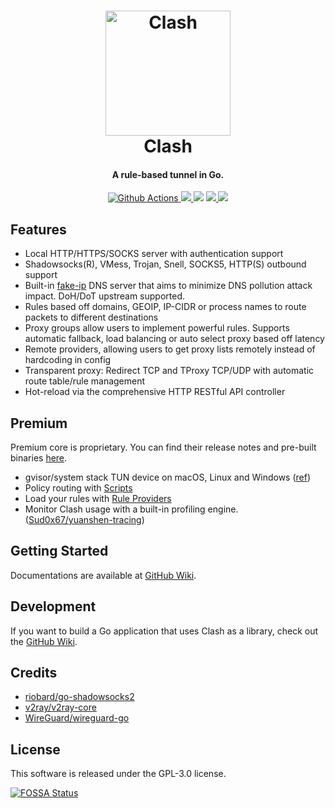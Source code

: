 <h1 align="center">
  <img src="https://github.com/Sud0x67/yuanshen/raw/master/docs/logo.png" alt="Clash" width="200">
  <br>Clash<br>
</h1>

<h4 align="center">A rule-based tunnel in Go.</h4>

<p align="center">
  <a href="https://github.com/Sud0x67/yuanshen/actions">
    <img src="https://img.shields.io/github/workflow/status/Sud0x67/yuanshen/Go?style=flat-square" alt="Github Actions">
  </a>
  <a href="https://goreportcard.com/report/github.com/Sud0x67/yuanshen">
    <img src="https://goreportcard.com/badge/github.com/Sud0x67/yuanshen?style=flat-square">
  </a>
  <img src="https://img.shields.io/github/go-mod/go-version/Sud0x67/yuanshen?style=flat-square">
  <a href="https://github.com/Sud0x67/yuanshen/releases">
    <img src="https://img.shields.io/github/release/Sud0x67/yuanshen/all.svg?style=flat-square">
  </a>
  <a href="https://github.com/Sud0x67/yuanshen/releases/tag/premium">
    <img src="https://img.shields.io/badge/release-Premium-00b4f0?style=flat-square">
  </a>
</p>

## Features

- Local HTTP/HTTPS/SOCKS server with authentication support
- Shadowsocks(R), VMess, Trojan, Snell, SOCKS5, HTTP(S) outbound support
- Built-in [fake-ip](https://www.rfc-editor.org/rfc/rfc3089) DNS server that aims to minimize DNS pollution attack impact. DoH/DoT upstream supported.
- Rules based off domains, GEOIP, IP-CIDR or process names to route packets to different destinations
- Proxy groups allow users to implement powerful rules. Supports automatic fallback, load balancing or auto select proxy based off latency
- Remote providers, allowing users to get proxy lists remotely instead of hardcoding in config
- Transparent proxy: Redirect TCP and TProxy TCP/UDP with automatic route table/rule management
- Hot-reload via the comprehensive HTTP RESTful API controller

## Premium

Premium core is proprietary. You can find their release notes and pre-built binaries [here](https://github.com/Sud0x67/yuanshen/releases/tag/premium).

- gvisor/system stack TUN device on macOS, Linux and Windows ([ref](https://github.com/Sud0x67/yuanshen/wiki/Clash-Premium-Features#tun-device))
- Policy routing with [Scripts](https://github.com/Sud0x67/yuanshen/wiki/Clash-Premium-Features#script)
- Load your rules with [Rule Providers](https://github.com/Sud0x67/yuanshen/wiki/Clash-Premium-Features#rule-providers)
- Monitor Clash usage with a built-in profiling engine. ([Sud0x67/yuanshen-tracing](https://github.com/Sud0x67/yuanshen-tracing))

## Getting Started
Documentations are available at [GitHub Wiki](https://github.com/Sud0x67/yuanshen/wiki).

## Development
If you want to build a Go application that uses Clash as a library, check out the [GitHub Wiki](https://github.com/Sud0x67/yuanshen/wiki/Using-Clash-in-your-Golang-program).

## Credits

* [riobard/go-shadowsocks2](https://github.com/riobard/go-shadowsocks2)
* [v2ray/v2ray-core](https://github.com/v2ray/v2ray-core)
* [WireGuard/wireguard-go](https://github.com/WireGuard/wireguard-go)

## License

This software is released under the GPL-3.0 license.

[![FOSSA Status](https://app.fossa.io/api/projects/git%2Bgithub.com%2FDreamacro%2Fclash.svg?type=large)](https://app.fossa.io/projects/git%2Bgithub.com%2FDreamacro%2Fclash?ref=badge_large)

